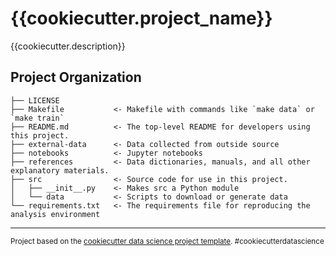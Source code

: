 {{cookiecutter.project_name}}
==============================

{{cookiecutter.description}}

Project Organization
------------

    ├── LICENSE
    ├── Makefile           <- Makefile with commands like `make data` or `make train`
    ├── README.md          <- The top-level README for developers using this project.
    ├── external-data      <- Data collected from outside source
    ├── notebooks          <- Jupyter notebooks
    ├── references         <- Data dictionaries, manuals, and all other explanatory materials.
    ├── src                <- Source code for use in this project.
    │   ├── __init__.py    <- Makes src a Python module
    │   └── data           <- Scripts to download or generate data
    └── requirements.txt   <- The requirements file for reproducing the analysis environment


--------

<p><small>Project based on the <a target="_blank" href="https://drivendata.github.io/cookiecutter-data-science/">cookiecutter data science project template</a>. #cookiecutterdatascience</small></p>
